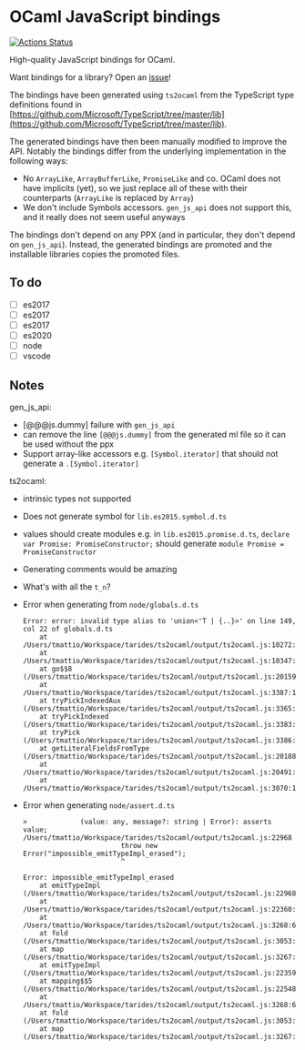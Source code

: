 # OCaml JavaScript bindings

[![Actions Status](https://github.com/tmattio/js-bindings/workflows/CI/badge.svg)](https://github.com/tmattio/js-bindings/actions)

High-quality JavaScript bindings for OCaml.

Want bindings for a library? Open an [issue](https://github.com/tmattio/js-bindings/issues)!

The bindings have been generated using `ts2ocaml` from the TypeScript type definitions found in [https://github.com/Microsoft/TypeScript/tree/master/lib](https://github.com/Microsoft/TypeScript/tree/master/lib).

The generated bindings have then been manually modified to improve the API. Notably the bindings differ from the underlying implementation in the following ways:

- No `ArrayLike`, `ArrayBufferLike`, `PromiseLike` and co. OCaml does not have implicits (yet), so we just replace all of these with their counterparts (`ArrayLike` is replaced by `Array`)
- We don't include Symbols accessors. `gen_js_api` does not support this, and it really does not seem useful anyways

The bindings don't depend on any PPX (and in particular, they don't depend on `gen_js_api`). Instead, the generated bindings are promoted and the installable libraries copies the promoted files.

## To do

- [ ] es2017
- [ ] es2017
- [ ] es2017
- [ ] es2020
- [ ] node
- [ ] vscode

## Notes

gen_js_api:
- [@@@js.dummy] failure with `gen_js_api`
- can remove the line `[@@@js.dummy]` from the generated ml file so it can be used without the ppx
- Support array-like accessors e.g. `[Symbol.iterator]` that should not generate a `.[Symbol.iterator]`

ts2ocaml:
- intrinsic types not supported
- Does not generate symbol for `lib.es2015.symbol.d.ts`
- values should create modules e.g. in `lib.es2015.promise.d.ts`, `declare var Promise: PromiseConstructor;` should generate `module Promise = PromiseConstructor`
- Generating comments would be amazing
- What's with all the `t_n`?
- Error when generating from `node/globals.d.ts`
 
    ```
    Error: error: invalid type alias to 'union<'T | {..}>' on line 149, col 22 of globals.d.ts
        at /Users/tmattio/Workspace/tarides/ts2ocaml/output/ts2ocaml.js:10272:36
        at /Users/tmattio/Workspace/tarides/ts2ocaml/output/ts2ocaml.js:10347:15
        at go$$8 (/Users/tmattio/Workspace/tarides/ts2ocaml/output/ts2ocaml.js:20159:29)
        at /Users/tmattio/Workspace/tarides/ts2ocaml/output/ts2ocaml.js:3387:12
        at tryPickIndexedAux (/Users/tmattio/Workspace/tarides/ts2ocaml/output/ts2ocaml.js:3365:22)
        at tryPickIndexed (/Users/tmattio/Workspace/tarides/ts2ocaml/output/ts2ocaml.js:3383:10)
        at tryPick (/Users/tmattio/Workspace/tarides/ts2ocaml/output/ts2ocaml.js:3386:10)
        at getLiteralFieldsFromType (/Users/tmattio/Workspace/tarides/ts2ocaml/output/ts2ocaml.js:20188:111)
        at /Users/tmattio/Workspace/tarides/ts2ocaml/output/ts2ocaml.js:20491:23
        at /Users/tmattio/Workspace/tarides/ts2ocaml/output/ts2ocaml.js:3070:12
    ```
- Error when generating `node/assert.d.ts`

    ```
    >             (value: any, message?: string | Error): asserts value;
    /Users/tmattio/Workspace/tarides/ts2ocaml/output/ts2ocaml.js:22968
                            throw new Error("impossible_emitTypeImpl_erased");
                            ^

    Error: impossible_emitTypeImpl_erased
        at emitTypeImpl (/Users/tmattio/Workspace/tarides/ts2ocaml/output/ts2ocaml.js:22968:33)
        at /Users/tmattio/Workspace/tarides/ts2ocaml/output/ts2ocaml.js:22360:42
        at /Users/tmattio/Workspace/tarides/ts2ocaml/output/ts2ocaml.js:3268:63
        at fold (/Users/tmattio/Workspace/tarides/ts2ocaml/output/ts2ocaml.js:3053:23)
        at map (/Users/tmattio/Workspace/tarides/ts2ocaml/output/ts2ocaml.js:3267:18)
        at emitTypeImpl (/Users/tmattio/Workspace/tarides/ts2ocaml/output/ts2ocaml.js:22359:140)
        at mapping$$5 (/Users/tmattio/Workspace/tarides/ts2ocaml/output/ts2ocaml.js:22548:36)
        at /Users/tmattio/Workspace/tarides/ts2ocaml/output/ts2ocaml.js:3268:63
        at fold (/Users/tmattio/Workspace/tarides/ts2ocaml/output/ts2ocaml.js:3053:23)
        at map (/Users/tmattio/Workspace/tarides/ts2ocaml/output/ts2ocaml.js:3267:18)
    ```
